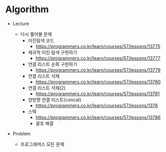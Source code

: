 # Algorithm

- Lecture
  - 다시 풀어볼 문제
    - 이진탐색 코드
      - https://programmers.co.kr/learn/courses/57/lessons/13775
    - 재귀적 이진 탐색 구현하기
      - https://programmers.co.kr/learn/courses/57/lessons/13777
    - 연결 리스트 순회 구현하기
      - https://programmers.co.kr/learn/courses/57/lessons/13779
    - 연결 리스트 삭제
      - https://programmers.co.kr/learn/courses/57/lessons/13780
    - 연결 리스트 삭제(2)
      - https://programmers.co.kr/learn/courses/57/lessons/13781
    - 양방향 연결 리스트(concat)
      - https://programmers.co.kr/learn/courses/57/lessons/1378
    - 스택
      - https://programmers.co.kr/learn/courses/57/lessons/13786
      - 괄호 해결

- Problem
  - 프로그래머스 모든 문제